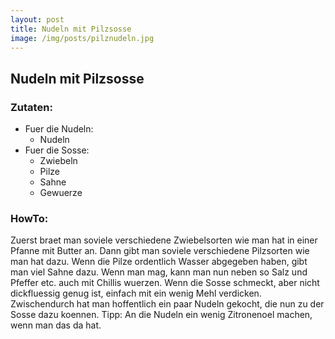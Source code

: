 ```yaml
---
layout: post
title: Nudeln mit Pilzsosse
image: /img/posts/pilznudeln.jpg
---
```


## Nudeln mit Pilzsosse

### Zutaten:

* Fuer die Nudeln:  
    * Nudeln
* Fuer die Sosse:  
    * Zwiebeln
    * Pilze
    * Sahne
    * Gewuerze

### HowTo: 

Zuerst braet man soviele verschiedene Zwiebelsorten wie man hat in einer Pfanne mit Butter an. Dann gibt man soviele verschiedene Pilzsorten wie man hat dazu. Wenn die Pilze ordentlich Wasser abgegeben haben, gibt man viel Sahne dazu. Wenn man mag, kann man nun neben so Salz und Pfeffer etc. auch mit Chillis wuerzen. Wenn die Sosse schmeckt, aber nicht dickfluessig genug ist, einfach mit ein wenig Mehl verdicken. Zwischendurch hat man hoffentlich ein paar Nudeln gekocht, die nun zu der Sosse dazu koennen.
Tipp: An die Nudeln ein wenig Zitronenoel machen, wenn man das da hat.